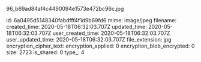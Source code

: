 96_b69ad84af4c4490094e1573e472bc96c.jpg

id: 6a0495d5148340fabdfff4f1d9b69fd6
mime: image/jpeg
filename: 
created_time: 2020-05-18T06:32:03.707Z
updated_time: 2020-05-18T06:32:03.707Z
user_created_time: 2020-05-18T06:32:03.707Z
user_updated_time: 2020-05-18T06:32:03.707Z
file_extension: jpg
encryption_cipher_text: 
encryption_applied: 0
encryption_blob_encrypted: 0
size: 2723
is_shared: 0
type_: 4